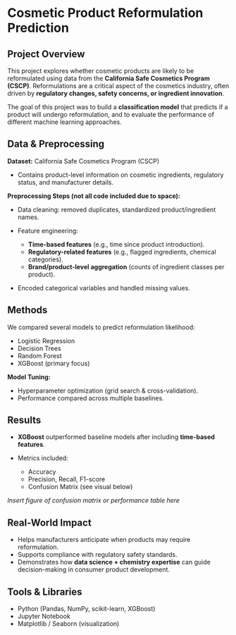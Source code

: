 # Cosmetic Product Reformulation Prediction

## Project Overview

This project explores whether cosmetic products are likely to be reformulated using data from the **California Safe Cosmetics Program (CSCP)**. Reformulations are a critical aspect of the cosmetics industry, often driven by **regulatory changes, safety concerns, or ingredient innovation**.

The goal of this project was to build a **classification model** that predicts if a product will undergo reformulation, and to evaluate the performance of different machine learning approaches.


## Data & Preprocessing

**Dataset:** California Safe Cosmetics Program (CSCP)

* Contains product-level information on cosmetic ingredients, regulatory status, and manufacturer details.

**Preprocessing Steps (not all code included due to space):**

* Data cleaning: removed duplicates, standardized product/ingredient names.
* Feature engineering:

  * **Time-based features** (e.g., time since product introduction).
  * **Regulatory-related features** (e.g., flagged ingredients, chemical categories).
  * **Brand/product-level aggregation** (counts of ingredient classes per product).
* Encoded categorical variables and handled missing values.


## Methods

We compared several models to predict reformulation likelihood:

* Logistic Regression
* Decision Trees
* Random Forest
* XGBoost (primary focus)

**Model Tuning:**

* Hyperparameter optimization (grid search & cross-validation).
* Performance compared across multiple baselines.


## Results

* **XGBoost** outperformed baseline models after including **time-based features**.
* Metrics included:

  * Accuracy
  * Precision, Recall, F1-score
  * Confusion Matrix (see visual below)

*Insert figure of confusion matrix or performance table here*


## Real-World Impact

* Helps manufacturers anticipate when products may require reformulation.
* Supports compliance with regulatory safety standards.
* Demonstrates how **data science + chemistry expertise** can guide decision-making in consumer product development.


## Tools & Libraries

* Python (Pandas, NumPy, scikit-learn, XGBoost)
* Jupyter Notebook
* Matplotlib / Seaborn (visualization)

